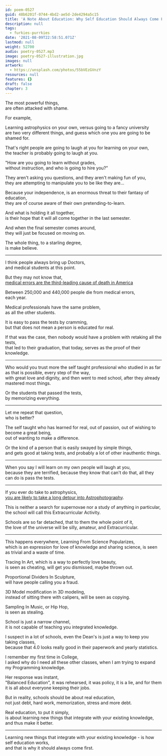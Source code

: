```yaml
---
id: poem-0527
guid: 48b6201f-0744-4bd2-ae5d-2de4294a5c15
title: 'A Note About Education: Why Self Education Should Always Come First'
description: null
tags:
  - furkies-purrkies
date: '2021-08-09T22:58:51.071Z'
lastmod: null
weight: 52700
audio: poetry-0527.mp3
image: poetry-0527-illustration.jpg
images: null
artwork:
  - https://unsplash.com/photos/55bVEzGVnzY
resources: null
features: {}
draft: false
chapter: 3
---
```


The most powerful things,\
are often attacked with shame.

For example,

Learning astrophysics on your own, versus going to a fancy university\
are two very different things, and guess which one you are going to be shamed for.

That's right people are going to laugh at you for learning on your own,\
the teacher is probably going to laugh at you.

"How are you going to learn without grades,\
without instruction, and who is going to hire you?"

They aren't asking you questions, and they aren't making fun of you,\
they are attempting to manipulate you to be like they are...

Because your independence, is an enormous threat to their fantasy of education,\
they are of course aware of their own pretending-to-learn.

And what is holding it all together,\
is their hope that it will all come together in the last semester.

And when the final semester comes around,\
they will just be focused on moving on.

The whole thing, to a starling degree,\
is make believe.

---

I think people always bring up Doctors,\
and medical students at this point.

But they may not know that,\
[medical errors are the third-leading cause of death in America](https://www.cnbc.com/2018/02/22/medical-errors-third-leading-cause-of-death-in-america.html)

Between 250,000 and 440,000 people die from medical errors,\
each year.

Medical professionals have the same problem,\
as all the other students.

It is easy to pass the tests by cramming,\
but that does not mean a person is educated for real.

If that was the case, then nobody would have a problem with retaking all the tests,\
that led to their graduation, that today, serves as the proof of their knowledge.

---

Who would you trust more the self taught professional who studied in as far as that is possible, every step of the way,\
with great love and dignity, and then went to med school, after they already mastered most things.

Or the students that passed the tests,\
by memorizing everything.

---

Let me repeat that question,\
who is better?

The self taught who has learned for real, out of passion, out of wishing to become a great being,\
out of wanting to make a difference.

Or the kind of a person that is easily swayed by simple things,\
and gets good at taking tests, and probably a lot of other inauthentic things.

---

When you say I will learn on my own people will laugh at you,\
because they are terrified, because they know that can't do that, all they can do is pass the tests.

---

If you ever do take to astrophysics,\
[you are likely to take a long detour into Astrophotography](https://www.youtube.com/watch?v=ak0BSRqb8Oc).

This is neither a search for supernovae nor a study of anything in particular,\
the school will call this Extracurricular Activity.

Schools are so far detached, that to them the whole point of it,\
the love of the universe will be silly, amateur, and Extracurricular.

---

This happens everywhere, Learning From Science Popularizes,\
which is an expression for love of knowledge and sharing science, is seen as trivial and a waste of time.

Tracing In Art, which is a way to perfectly love beauty,\
is seen as cheating, will get you dismissed, maybe thrown out.

Proportional Dividers In Sculpture,\
will have people calling you a fraud.

3D Model modification in 3D modeling,\
instead of sitting there with calipers, will be seen as copying.

Sampling In Music, or Hip Hop,\
is seen as stealing.

School is just a narrow channel,\
it is not capable of teaching you integrated knowledge.

I suspect in a lot of schools, even the Dean's is just a way to keep you taking classes,\
because that 4.0 looks really good in their paperwork and yearly statistics.

I remember my first time in College,\
I asked why do I need all these other classes, when I am trying to expand my Programming knowledge.

Her response was instant,\
"Balanced Education", it was rehearsed, it was policy, it is a lie, and for them it is all about everyone keeping their jobs.

But in reality, schools should be about real education,\
not just debt, hard work, memorization, stress and more debt.

Real education, to put it simply,\
is about learning new things that integrate with your existing knowledge, and thus make it better.

---

Learning new things that integrate with your existing knowledge - is how self education works,\
and that is why it should always come first.
